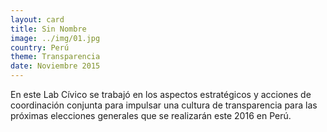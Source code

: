 ```yaml
---
layout: card
title: Sin Nombre
image: ../img/01.jpg
country: Perú
theme: Transparencia
date: Noviembre 2015
---
```


En este Lab Cívico se trabajó en los aspectos estratégicos y acciones de coordinación conjunta para impulsar una cultura de transparencia para las próximas elecciones generales que se realizarán este 2016 en Perú. 